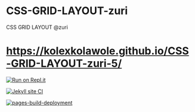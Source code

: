 # CSS-GRID-LAYOUT-zuri
CSS GRID LAYOUT @zuri    
# https://kolexkolawole.github.io/CSS-GRID-LAYOUT-zuri-5/

[![Run on Repl.it](https://repl.it/badge/github/kolexkolawole/CSS-GRID-LAYOUT-zuri-5)](https://repl.it/github/kolexkolawole/CSS-GRID-LAYOUT-zuri-5)

[![Jekyll site CI](https://github.com/kolexkolawole/CSS-GRID-LAYOUT-zuri-5/actions/workflows/jekyll.yml/badge.svg)](https://github.com/kolexkolawole/CSS-GRID-LAYOUT-zuri-5/actions/workflows/jekyll.yml)


[![pages-build-deployment](https://github.com/kolexkolawole/CSS-GRID-LAYOUT-zuri-5/actions/workflows/pages/pages-build-deployment/badge.svg)](https://github.com/kolexkolawole/CSS-GRID-LAYOUT-zuri-5/actions/workflows/pages/pages-build-deployment)
